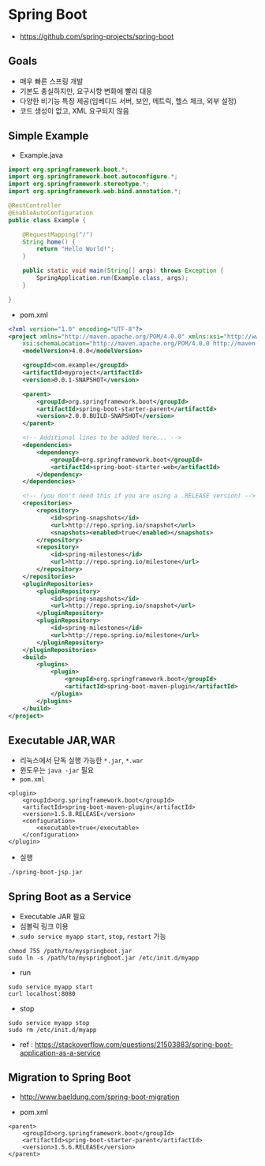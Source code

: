 # Spring Boot
* https://github.com/spring-projects/spring-boot

## Goals
* 매우 빠른 스프링 개발
* 기본도 충실하지만, 요구사항 변화에 빨리 대응
* 다양한 비기능 특징 제공(임베디드 서버, 보안, 메트릭, 헬스 체크, 외부 설정)
* 코드 생성이 없고, XML 요구되지 않음

## Simple Example
* Example.java

```java
import org.springframework.boot.*;
import org.springframework.boot.autoconfigure.*;
import org.springframework.stereotype.*;
import org.springframework.web.bind.annotation.*;

@RestController
@EnableAutoConfiguration
public class Example {

    @RequestMapping("/")
    String home() {
        return "Hello World!";
    }

    public static void main(String[] args) throws Exception {
        SpringApplication.run(Example.class, args);
    }

}
```

* pom.xml

```xml
<?xml version="1.0" encoding="UTF-8"?>
<project xmlns="http://maven.apache.org/POM/4.0.0" xmlns:xsi="http://www.w3.org/2001/XMLSchema-instance"
    xsi:schemaLocation="http://maven.apache.org/POM/4.0.0 http://maven.apache.org/xsd/maven-4.0.0.xsd">
    <modelVersion>4.0.0</modelVersion>

    <groupId>com.example</groupId>
    <artifactId>myproject</artifactId>
    <version>0.0.1-SNAPSHOT</version>

    <parent>
        <groupId>org.springframework.boot</groupId>
        <artifactId>spring-boot-starter-parent</artifactId>
        <version>2.0.0.BUILD-SNAPSHOT</version>
    </parent>

    <!-- Additional lines to be added here... -->
    <dependencies>
        <dependency>
            <groupId>org.springframework.boot</groupId>
            <artifactId>spring-boot-starter-web</artifactId>
        </dependency>
    </dependencies>

    <!-- (you don't need this if you are using a .RELEASE version) -->
    <repositories>
        <repository>
            <id>spring-snapshots</id>
            <url>http://repo.spring.io/snapshot</url>
            <snapshots><enabled>true</enabled></snapshots>
        </repository>
        <repository>
            <id>spring-milestones</id>
            <url>http://repo.spring.io/milestone</url>
        </repository>
    </repositories>
    <pluginRepositories>
        <pluginRepository>
            <id>spring-snapshots</id>
            <url>http://repo.spring.io/snapshot</url>
        </pluginRepository>
        <pluginRepository>
            <id>spring-milestones</id>
            <url>http://repo.spring.io/milestone</url>
        </pluginRepository>
    </pluginRepositories>
    <build>
        <plugins>
            <plugin>
                <groupId>org.springframework.boot</groupId>
                <artifactId>spring-boot-maven-plugin</artifactId>
            </plugin>
        </plugins>
    </build>
</project>
```

## Executable JAR,WAR
* 리눅스에서 단독 실행 가능한 `*.jar`, `*.war`
* 윈도우는 `java -jar` 필요
* `pom.xml`
```
<plugin>
    <groupId>org.springframework.boot</groupId>
    <artifactId>spring-boot-maven-plugin</artifactId>
    <version>1.5.8.RELEASE</version>
    <configuration>
        <executable>true</executable>
    </configuration>
</plugin>
```

* 실행
```
./spring-boot-jsp.jar
```

## Spring Boot as a Service
* Executable JAR 필요
* 심볼릭 링크 이용
* `sudo service myapp start`, `stop`, `restart` 가능
```
chmod 755 /path/to/myspringboot.jar
sudo ln -s /path/to/myspringboot.jar /etc/init.d/myapp
```
* run
```
sudo service myapp start
curl localhost:8080
```
* stop
```
sudo service myapp stop
sudo rm /etc/init.d/myapp
```

* ref : https://stackoverflow.com/questions/21503883/spring-boot-application-as-a-service

## Migration to Spring Boot
* http://www.baeldung.com/spring-boot-migration

* pom.xml

```
<parent>
    <groupId>org.springframework.boot</groupId>
    <artifactId>spring-boot-starter-parent</artifactId>
    <version>1.5.6.RELEASE</version>
</parent>
```
